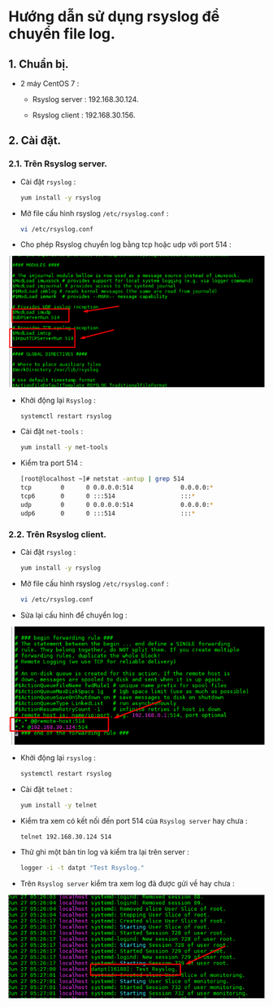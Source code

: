 #  Hướng dẫn sử dụng rsyslog để chuyển file log.

## 1. Chuẩn bị.

- 2 máy CentOS 7 :

    - Rsyslog server : 192.168.30.124.

    - Rsyslog client : 192.168.30.156.

## 2. Cài đặt.

### 2.1. Trên Rsyslog server.

- Cài đặt `rsyslog` :

    ```sh
    yum install -y rsyslog
    ```

- Mở file cấu hình rsyslog `/etc/rsyslog.conf` :

    ```sh
    vi /etc/rsyslog.conf
    ```

- Cho phép Rsyslog chuyển log bằng tcp hoặc udp với port 514 : 

![log-1](/images/log-1.png)

- Khởi động lại `Rsyslog` :

    ```sh
    systemctl restart rsyslog
    ```

- Cài đặt `net-tools` :

    ```sh
    yum install -y net-tools
    ```

- Kiểm tra port 514 :

    ```sh
    [root@localhost ~]# netstat -antup | grep 514
    tcp        0      0 0.0.0.0:514             0.0.0.0:*               LISTEN      15768/rsyslogd
    tcp6       0      0 :::514                  :::*                    LISTEN      15768/rsyslogd
    udp        0      0 0.0.0.0:514             0.0.0.0:*                           15768/rsyslogd
    udp6       0      0 :::514                  :::*                                15768/rsyslogd
    ```


### 2.2. Trên Rsyslog client.

- Cài đặt `rsyslog` :

    ```sh
    yum install -y rsyslog
    ```

- Mở file cấu hình rsyslog `/etc/rsyslog.conf` :

    ```sh
    vi /etc/rsyslog.conf
    ```

- Sửa lại cấu hình để chuyển log :

![log-2](/images/log-2.png)

- Khởi động lại `rsyslog` :

    ```sh
    systemctl restart rsyslog
    ```

- Cài đặt `telnet` :

    ```sh
    yum install -y telnet
    ```

- Kiểm tra xem có kết nối đến port 514 của `Rsyslog server` hay chưa :

    ```sh
    telnet 192.168.30.124 514
    ```

- Thử ghi một bản tin log và kiểm tra lại trên server :

    ```sh
    logger -i -t datpt "Test Rsyslog."
    ```

- Trên `Rsyslog server` kiểm tra xem log đã được gửi về hay chưa :

![log-3](/images/log-3.png)